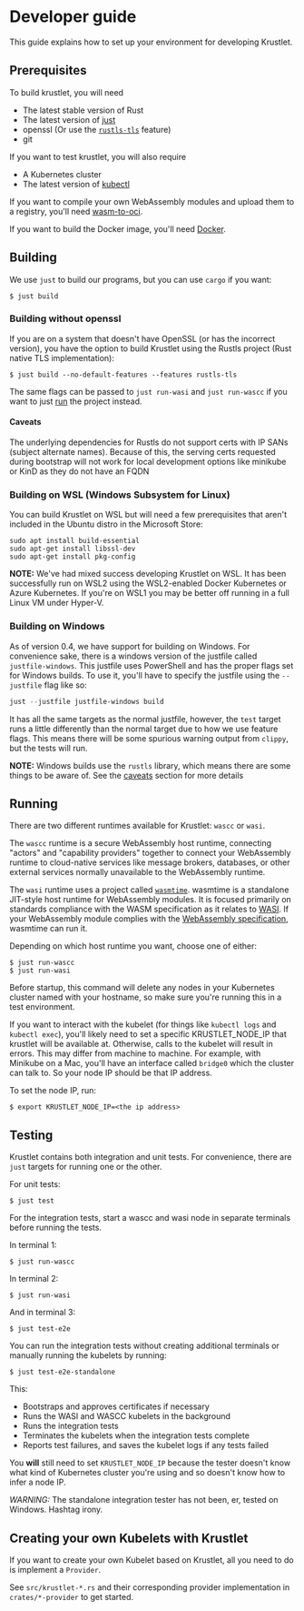 # Developer guide

This guide explains how to set up your environment for developing Krustlet.

## Prerequisites

To build krustlet, you will need

- The latest stable version of Rust
- The latest version of [just](https://github.com/casey/just)
- openssl (Or use the [`rustls-tls`](#building-without-openssl) feature)
- git

If you want to test krustlet, you will also require

- A Kubernetes cluster
- The latest version of [kubectl](https://kubernetes.io/docs/tasks/tools/install-kubectl/)

If you want to compile your own WebAssembly modules and upload them to a registry, you'll need
[wasm-to-oci](https://github.com/engineerd/wasm-to-oci).

If you want to build the Docker image, you'll need [Docker](https://docs.docker.com/install/).

## Building

We use `just` to build our programs, but you can use `cargo` if you want:

```console
$ just build
```

### Building without openssl

If you are on a system that doesn't have OpenSSL (or has the incorrect version), you have the option
to build Krustlet using the Rustls project (Rust native TLS implementation):

```shell
$ just build --no-default-features --features rustls-tls
```

The same flags can be passed to `just run-wasi` and `just run-wascc` if you want to just
[run](#running) the project instead.

#### Caveats

The underlying dependencies for Rustls do not support certs with IP SANs (subject alternate names).
Because of this, the serving certs requested during bootstrap will not work for local development
options like minikube or KinD as they do not have an FQDN

### Building on WSL (Windows Subsystem for Linux)

You can build Krustlet on WSL but will need a few prerequisites that aren't included in the
Ubuntu distro in the Microsoft Store:

```
sudo apt install build-essential
sudo apt-get install libssl-dev
sudo apt-get install pkg-config
```

**NOTE:** We've had mixed success developing Krustlet on WSL.  It has been successfully
run on WSL2 using the WSL2-enabled Docker Kubernetes or Azure Kubernetes.  If you're
on WSL1 you may be better off running in a full Linux VM under Hyper-V.

### Building on Windows

As of version 0.4, we have support for building on Windows. For convenience sake, there is a windows
version of the justfile called `justfile-windows`. This justfile uses PowerShell and has the proper
flags set for Windows builds. To use it, you'll have to specify the justfile using the `--justfile`
flag like so:

```powershell
just --justfile justfile-windows build
```

It has all the same targets as the normal justfile, however, the `test` target runs a little
differently than the normal target due to how we use feature flags. This means there will be some
spurious warning output from `clippy`, but the tests will run.

**NOTE:** Windows builds use the `rustls` library, which means there are some things to be aware of.
See the [caveats](#caveats) section for more details

## Running

There are two different runtimes available for Krustlet: `wascc` or `wasi`.

The `wascc` runtime is a secure WebAssembly host runtime, connecting "actors" and "capability
providers" together to connect your WebAssembly runtime to cloud-native services like message
brokers, databases, or other external services normally unavailable to the WebAssembly runtime.

The `wasi` runtime uses a project called [`wasmtime`](https://github.com/bytecodealliance/wasmtime).
wasmtime is a standalone JIT-style host runtime for WebAssembly modules. It is focused primarily on
standards compliance with the WASM specification as it relates to [WASI](https://wasi.dev/). If your
WebAssembly module complies with the [WebAssembly
specification](https://github.com/WebAssembly/spec), wasmtime can run it.

Depending on which host runtime you want, choose one of either:

```console
$ just run-wascc
$ just run-wasi
```

Before startup, this command will delete any nodes in your Kubernetes cluster named with your
hostname, so make sure you're running this in a test environment.

If you want to interact with the kubelet (for things like `kubectl logs` and `kubectl exec`), you'll
likely need to set a specific KRUSTLET_NODE_IP that krustlet will be available at. Otherwise, calls
to the kubelet will result in errors. This may differ from machine to machine. For example, with
Minikube on a Mac, you'll have an interface called `bridge0` which the cluster can talk to. So your
node IP should be that IP address.

To set the node IP, run:

```console
$ export KRUSTLET_NODE_IP=<the ip address>
```

## Testing

Krustlet contains both integration and unit tests. For convenience, there are `just` targets for
running one or the other.

For unit tests:

```console
$ just test
```

For the integration tests, start a wascc and wasi node in separate terminals before running the
tests.

In terminal 1:

```console
$ just run-wascc
```

In terminal 2:

```console
$ just run-wasi
```

And in terminal 3:

```
$ just test-e2e
```

You can run the integration tests without creating additional terminals or
manually running the kubelets by running:

```
$ just test-e2e-standalone
```

This:

* Bootstraps and approves certificates if necessary
* Runs the WASI and WASCC kubelets in the background
* Runs the integration tests
* Terminates the kubelets when the integration tests complete
* Reports test failures, and saves the kubelet logs if any tests failed

You **will** still need to set `KRUSTLET_NODE_IP` because the tester doesn't know what
kind of Kubernetes cluster you're using and so doesn't know how to infer a node IP.

_WARNING:_ The standalone integration tester has not been, er, tested on Windows.
Hashtag irony.

## Creating your own Kubelets with Krustlet

If you want to create your own Kubelet based on Krustlet, all you need to do is implement a
`Provider`.

See `src/krustlet-*.rs` and their corresponding provider implementation in `crates/*-provider` to
get started.
